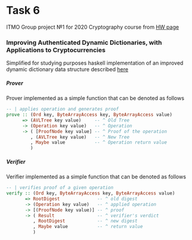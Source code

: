 # Task 6
ITMO Group project №1 for 2020 Cryptography course from 
[HW page](http://neerc.ifmo.ru/teaching/crypto/year2018/tasks/task6.html)

### Improving Authenticated Dynamic Dictionaries, with Applications to Cryptocurrencies

Simplified for studying purposes haskell implementation of 
an improved dynamic dictionary data structure
described [here](https://eprint.iacr.org/2016/994.pdf)

##### Prover
Prover implemented as a simple function that can be denoted as follows

```Haskell
-- | applies operation and generates proof
prove :: (Ord key, ByteArrayAccess key, ByteArrayAccess value)
      => (AVLTree key value)     -- ^ Old Tree
      -> (Operation key value)   -- ^ Operation
      -> ( [ProofNode key value] -- ^ Proof of the operation
         , (AVLTree key value)   -- ^ New Tree
         , Maybe value           -- ^ Operation return value
         )
```
##### Verifier
Verifier implemented as a simple function that can be denoted as follows

```Haskell
-- | verifies proof of a given operation
verify :: (Ord key, ByteArrayAccess key, ByteArrayAccess value)
       => RootDigest              -- ^ old digest
       -> (Operation key value)   -- ^ applied operation
       -> [(ProofNode key value)] -- ^ proof
       -> ( Result                -- ^ verifier's verdict
          , RootDigest            -- ^ new digest
          , Maybe value           -- ^ return value
          )
```